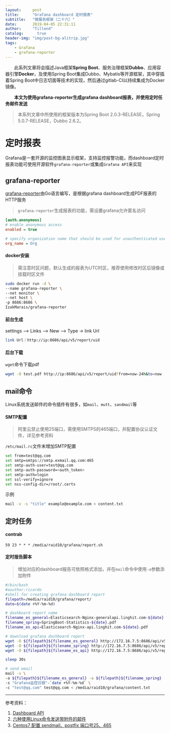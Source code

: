 ```yaml
---
layout:     post
title:      "Grafana dashboard 定时报表"
subtitle:   "微服务框架（二十六）"
date:       2019-04-05 22:31:11
author:     "Tillend"
catalog:      true
header-img: "img/post-bg-alitrip.jpg"
tags:
    - Grafana
    - grafana-reporter
---
```



　　此系列文章将会描述Java框架**Spring Boot**、服务治理框架**Dubbo**、应用容器引擎**Docker**，及使用Spring Boot集成Dubbo、Mybatis等开源框架，其中穿插着Spring Boot中日志切面等技术的实现，然后通过gitlab-CI以持续集成为Docker镜像。

　　**本文为使用grafana-reporter生成grafana dashboard报表，并使用定时任务邮件发送**

> 本系列文章中所使用的框架版本为Spring Boot 2.0.3-RELEASE，Spring 5.0.7-RELEASE，Dubbo 2.6.2。


# 定时报表

Grafana是一套开源的监控图表显示框架，支持监控报警功能，而dashboard定时报表功能可使用开源软件`grafana-reporter`或集成`Grafana API`来实现


## grafana-reporter

[grafana-reporter](https://github.com/IzakMarais/reporter)由Go语言编写，是根据grafana dashboard生成PDF报表的HTTP服务

> `grafana-reporter`生成报表的功能，需设置grafana允许匿名访问

```ini
[auth.anonymous]
# enable anonymous access
enabled = true

# specify organization name that should be used for unauthenticated users
org_name = Org
```

#### docker安装

> 需注意时区问题，默认生成的报表为UTC时区，推荐使用修改时区后镜像或挂载时区文件

```bash
sudo docker run -d \
--name grafana-reporter \
--net monitor \
--net host \
-p 8686:8686 \
IzakMarais/grafana-reporter
```

#### 前台生成

settings —> Links —> New —> Type -> link Url
```bash
link Url：http://ip:8686/api/v5/report/uid
```

#### 后台下载

`wget`命令下载pdf
```bash
wget -O test.pdf http://ip:8686/api/v5/report/uid?from=now-24h&to=now
```

## mail命令

Linux系统发送邮件的命令插件有很多，如`mail`、`mutt`、`sandmail`等

#### SMTP配置

> 阿里云禁止使用25端口，需使用SMTPS的465端口，并配置协议认证文件，详见参考资料

`/etc/mail.rc`文件末增加SMTP配置
```bash
set from=test@qq.com
set smtp=smtps://smtp.exmail.qq.com:465
set smtp-auth-user=test@qq.com
set smtp-auth-password=<auth_token>
set smtp-auth=login
set ssl-verify=ignore
set nss-config-dir=/root/.certs
```

示例
```bash
mail -v -s "title" example@example.com < content.txt
```

## 定时任务

#### contrab
```
59 23 * * * /media/raid10/grafana/report.sh
```


#### 定时报告脚本

> 增加对应的dashboard报告可依照格式添加，并在`mail`命令中使用`-a`参数添加附件

```bash
#/bin/bash
#auuthor:ricardo
#shell for creating grafana dashboard report
filepath=/media/raid10/grafana/report/
date=$(date +%Y-%m-%d)

# dashboard report name
filename_es_general=Elasticsearch-Nginx-generalapi.linghit.com-${date}.pdf
filename_spring=SpringBoot-Statistics-${date}.pdf
filename_es_api=Elasticsearch-Nginx-api.linghit.com-${date}.pdf

# download grafana dashboard report
wget -O ${filepath}${filename_es_general} http://172.16.7.5:8686/api/v5/report/8oPnVDCmz?from=now-24h&to=now&var-host=test.qq.com
wget -O ${filepath}${filename_spring} http://172.16.7.5:8686/api/v5/report/wAu8Swerd?from=now-24h&to=now
wget -O ${filepath}${filename_es_api} http://172.16.7.5:8686/api/v5/report/8oPnVDCmz?from=now-24h&to=now&var-host=test.qq.com

sleep 30s

# send email
mail -v \
-a ${filepath}${filename_es_general} -a ${filepath}${filename_spring} -a ${filepath}${filename_es_api} \
-s "Grafana监控日报"-`date +%Y-%m-%d` \
-c "test@qq.com" test@qq.com < /media/raid10/grafana/content.txt
```


---
参考资料：    
1. [Dashboard API](http://docs.grafana.org/http_api/dashboard/)
2. [六种使用Linux命令发送带附件的邮件](https://www.iteblog.com/archives/2027.html#telnet)
3. [Centos7 配置 sendmail、postfix 端口号25、465](https://my.oschina.net/sunboy2050/blog/2870097)




